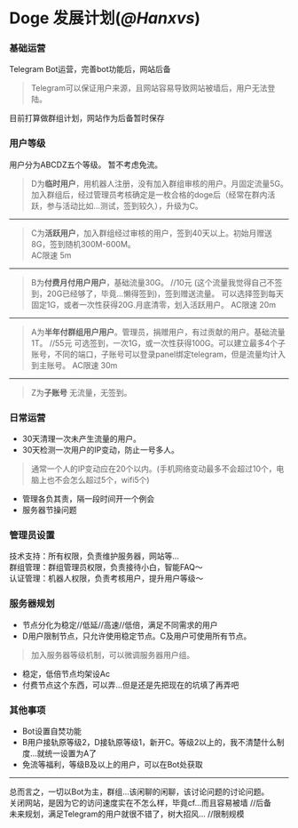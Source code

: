  # Doge 发展计划(*@Hanxvs*)  

### 基础运营
Telegram Bot运营，完善bot功能后，网站后备
> Telegram可以保证用户来源，且网站容易导致网站被墙后，用户无法登陆。  

目前打算做群组计划，网站作为后备暂时保存


### 用户等级
用户分为ABCDZ五个等级。
暂不考虑免流。

> D为**临时用户**，用机器人注册，没有加入群组审核的用户。月固定流量5G。   
加入群组后，经过管理员考核确定是一枚合格的doge后（经常在群内活跃，参与活动比如…测试，签到较久），升级为C。  
*****     
> C为**活跃用户**，加入群组经过审核的用户，签到40天以上。初始月赠送8G，签到随机300M-600M。     
AC限速 5m
*****     
> B为**付费月付用户用户**，基础流量30G。  //10元
(这个流量我觉得自己不签到，20G已经够了，毕竟…懒得签到)，签到赠送流量。
可以选择签到每天固定1G，或者一次性获得20G.月底清零，划入活跃用户。
AC限速 20m
*****     
> A为**半年付群组用户用户**。管理员，捐赠用户，有过贡献的用户。基础流量1T。 //55元
可选签到，一次1G，或一次性获得100G。可以建立最多4个子账号，不同的端口，子账号可以登录panel绑定telegram，但是流量均计入到主账号。
AC限速 30m
*****
> Z为**子账号** 无流量，无签到。

### 日常运营
* 30天清理一次未产生流量的用户。
* 30天检测一次用户的IP变动，防止一号多人。
>通常一个人的IP变动应在20个以内。(手机网络变动最多不会超过10个，电脑上也不会怎么超过5个，wifi5个)  

* 管理各负其责，隔一段时间开一个例会
* 服务器节操问题

### 管理员设置
技术支持：所有权限，负责维护服务器，网站等…    
群组管理：群组管理员权限，负责接待小白，智能FAQ～    
认证管理：机器人权限，负责考核用户，提升用户等级～

### 服务器规划
* 节点分化为稳定//低延//高速//低倍，满足不同需求的用户
* D用户限制节点，只允许使用稳定节点。C及用户可使用所有节点。
>加入服务器等级机制，可以微调服务器用户组。

* 稳定，低倍节点均架设Ac
* 付费节点这个东西，可以弄…但是还是先把现在的坑填了再弄吧

### 其他事项
* Bot设置自焚功能
* B用户接轨原等级2，D接轨原等级1，新开C。等级2以上的，我不清楚什么制度…就统一设置为A了
* 免流等福利，等级B及以上的用户，可以在Bot处获取

*****
总而言之，一切以Bot为主，群组…该闲聊的闲聊，该讨论问题的讨论问题。    
关闭网站，是因为它的访问速度实在不怎么样，毕竟cf…而且容易被墙  //后备  
未来规划，满足Telegram的用户就很不错了，树大招风… //限制规模
